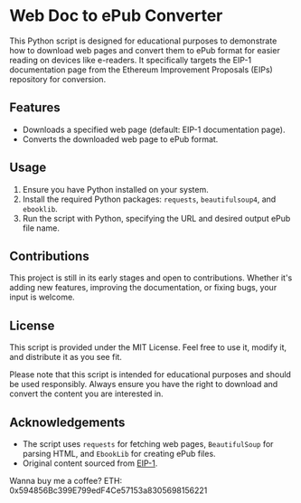 # Web Doc to ePub Converter

This Python script is designed for educational purposes to demonstrate how to download web pages and convert them to ePub format for easier reading on devices like e-readers. It specifically targets the EIP-1 documentation page from the Ethereum Improvement Proposals (EIPs) repository for conversion.

## Features

- Downloads a specified web page (default: EIP-1 documentation page).
- Converts the downloaded web page to ePub format.

## Usage

1. Ensure you have Python installed on your system.
2. Install the required Python packages: `requests`, `beautifulsoup4`, and `ebooklib`.
3. Run the script with Python, specifying the URL and desired output ePub file name.

## Contributions

This project is still in its early stages and open to contributions. Whether it's adding new features, improving the documentation, or fixing bugs, your input is welcome.

## License

This script is provided under the MIT License. Feel free to use it, modify it, and distribute it as you see fit.

Please note that this script is intended for educational purposes and should be used responsibly. Always ensure you have the right to download and convert the content you are interested in.

## Acknowledgements

- The script uses `requests` for fetching web pages, `BeautifulSoup` for parsing HTML, and `EbookLib` for creating ePub files.
- Original content sourced from [EIP-1](https://eips.ethereum.org/EIPS/eip-1).



Wanna buy me a coffee?
ETH: 0x594856Bc399E799edF4Ce57153a8305698156221

